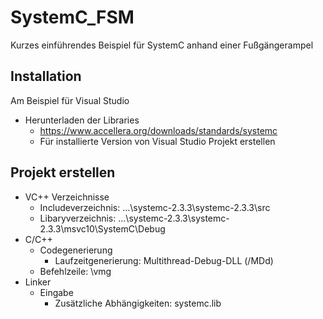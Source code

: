 # SystemC_FSM
Kurzes einführendes Beispiel für SystemC anhand einer Fußgängerampel

## Installation
Am Beispiel für Visual Studio

* Herunterladen der Libraries
  * https://www.accellera.org/downloads/standards/systemc
  * Für installierte Version von Visual Studio Projekt erstellen

## Projekt erstellen

* VC++ Verzeichnisse
    * Includeverzeichnis:  …\systemc-2.3.3\systemc-2.3.3\src
    * Libaryverzeichnis:	…\systemc-2.3.3\systemc-2.3.3\msvc10\SystemC\Debug
* C/C++
    * Codegenerierung
      * Laufzeitgenerierung: Multithread-Debug-DLL (/MDd)
    * Befehlzeile:           \vmg
* Linker
    * Eingabe
      * Zusätzliche Abhängigkeiten:	systemc.lib
